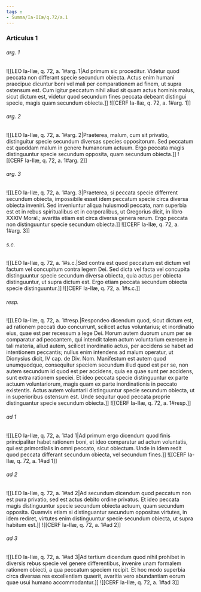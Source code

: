 ```yaml
---
tags : 
- Summa/Ia-IIæ/q.72/a.1
---
```


### Articulus 1

###### arg. 1
![[LEO Ia-IIæ, q. 72, a. 1#arg. 1|Ad primum sic proceditur. Videtur quod peccata non differant specie secundum obiecta. Actus enim humani praecipue dicuntur boni vel mali per comparationem ad finem, ut supra ostensum est. Cum igitur peccatum nihil aliud sit quam actus hominis malus, sicut dictum est, videtur quod secundum fines peccata debeant distingui specie, magis quam secundum obiecta.]]
![[CERF Ia-IIæ, q. 72, a. 1#arg. 1]]

###### arg. 2
![[LEO Ia-IIæ, q. 72, a. 1#arg. 2|Praeterea, malum, cum sit privatio, distinguitur specie secundum diversas species oppositorum. Sed peccatum est quoddam malum in genere humanorum actuum. Ergo peccata magis distinguuntur specie secundum opposita, quam secundum obiecta.]]
![[CERF Ia-IIæ, q. 72, a. 1#arg. 2]]

###### arg. 3
![[LEO Ia-IIæ, q. 72, a. 1#arg. 3|Praeterea, si peccata specie differrent secundum obiecta, impossibile esset idem peccatum specie circa diversa obiecta inveniri. Sed inveniuntur aliqua huiusmodi peccata, nam superbia est et in rebus spiritualibus et in corporalibus, ut Gregorius dicit, in libro XXXIV Moral.; avaritia etiam est circa diversa genera rerum. Ergo peccata non distinguuntur specie secundum obiecta.]]
![[CERF Ia-IIæ, q. 72, a. 1#arg. 3]]

###### s.c.
![[LEO Ia-IIæ, q. 72, a. 1#s.c.|Sed contra est quod peccatum est dictum vel factum vel concupitum contra legem Dei. Sed dicta vel facta vel concupita distinguuntur specie secundum diversa obiecta, quia actus per obiecta distinguuntur, ut supra dictum est. Ergo etiam peccata secundum obiecta specie distinguuntur.]]
![[CERF Ia-IIæ, q. 72, a. 1#s.c.]]

###### resp.
![[LEO Ia-IIæ, q. 72, a. 1#resp.|Respondeo dicendum quod, sicut dictum est, ad rationem peccati duo concurrunt, scilicet actus voluntarius; et inordinatio eius, quae est per recessum a lege Dei. Horum autem duorum unum per se comparatur ad peccantem, qui intendit talem actum voluntarium exercere in tali materia, aliud autem, scilicet inordinatio actus, per accidens se habet ad intentionem peccantis; nullus enim intendens ad malum operatur, ut Dionysius dicit, IV cap. de Div. Nom. Manifestum est autem quod unumquodque, consequitur speciem secundum illud quod est per se, non autem secundum id quod est per accidens, quia ea quae sunt per accidens, sunt extra rationem speciei. Et ideo peccata specie distinguuntur ex parte actuum voluntariorum, magis quam ex parte inordinationis in peccato existentis. Actus autem voluntarii distinguuntur specie secundum obiecta, ut in superioribus ostensum est. Unde sequitur quod peccata proprie distinguantur specie secundum obiecta.]]
![[CERF Ia-IIæ, q. 72, a. 1#resp.]]

###### ad 1
![[LEO Ia-IIæ, q. 72, a. 1#ad 1|Ad primum ergo dicendum quod finis principaliter habet rationem boni, et ideo comparatur ad actum voluntatis, qui est primordialis in omni peccato, sicut obiectum. Unde in idem redit quod peccata differant secundum obiecta, vel secundum fines.]]
![[CERF Ia-IIæ, q. 72, a. 1#ad 1]]

###### ad 2
![[LEO Ia-IIæ, q. 72, a. 1#ad 2|Ad secundum dicendum quod peccatum non est pura privatio, sed est actus debito ordine privatus. Et ideo peccata magis distinguuntur specie secundum obiecta actuum, quam secundum opposita. Quamvis etiam si distinguantur secundum oppositas virtutes, in idem rediret, virtutes enim distinguuntur specie secundum obiecta, ut supra habitum est.]]
![[CERF Ia-IIæ, q. 72, a. 1#ad 2]]

###### ad 3
![[LEO Ia-IIæ, q. 72, a. 1#ad 3|Ad tertium dicendum quod nihil prohibet in diversis rebus specie vel genere differentibus, invenire unam formalem rationem obiecti, a qua peccatum speciem recipit. Et hoc modo superbia circa diversas res excellentiam quaerit, avaritia vero abundantiam eorum quae usui humano accommodantur.]]
![[CERF Ia-IIæ, q. 72, a. 1#ad 3]]

